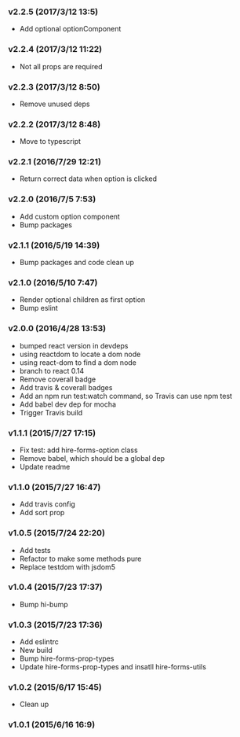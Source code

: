 ### v2.2.5	(2017/3/12 13:5)
* Add optional optionComponent

### v2.2.4	(2017/3/12 11:22)
* Not all props are required

### v2.2.3	(2017/3/12 8:50)
* Remove unused deps

### v2.2.2	(2017/3/12 8:48)
* Move to typescript

### v2.2.1	(2016/7/29 12:21)
* Return correct data when option is clicked

### v2.2.0	(2016/7/5 7:53)
* Add custom option component
* Bump packages

### v2.1.1	(2016/5/19 14:39)
* Bump packages and code clean up

### v2.1.0	(2016/5/10 7:47)
* Render optional children as first option
* Bump eslint

### v2.0.0	(2016/4/28 13:53)
* bumped react version in devdeps
* using reactdom to locate a dom node
* using react-dom to find a dom node
* branch to react 0.14
* Remove coverall badge
* Add travis & coverall badges
* Add an npm run test:watch command, so Travis can use npm test
* Add babel dev dep for mocha
* Trigger Travis build

### v1.1.1	(2015/7/27 17:15)
* Fix test: add hire-forms-option class
* Remove babel, which should be a global dep
* Update readme

### v1.1.0	(2015/7/27 16:47)
* Add travis config
* Add sort prop

### v1.0.5	(2015/7/24 22:20)
* Add tests
* Refactor to make some methods pure
* Replace testdom with jsdom5

### v1.0.4	(2015/7/23 17:37)
* Bump hi-bump

### v1.0.3	(2015/7/23 17:36)
* Add eslintrc
* New build
* Bump hire-forms-prop-types
* Update hire-forms-prop-types and insatll hire-forms-utils

### v1.0.2	(2015/6/17 15:45)
* Clean up

### v1.0.1	(2015/6/16 16:9)